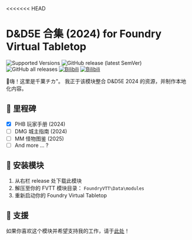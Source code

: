 <<<<<<< HEAD
# D&D5E 合集 (2024) for Foundry Virtual Tabletop

![Supported Versions](https://img.shields.io/badge/FVTT-V12,%20DND4.1+-8b0000?style=flat-square) ![GitHub release (latest SemVer)](https://img.shields.io/github/v/release/chiga777/dnd5e_collection_2024?style=flat-square) ![GitHub all releases](https://img.shields.io/github/downloads/chiga777/dnd5e_collection_2024/total?style=flat-square) [![Bilibili](https://img.shields.io/badge/Bilibili-千菓チカ"-00A1D6?logo=Bilibili&logoColor=white&style=flat-square)](https://space.bilibili.com/37702076) [![Bilibili](https://img.shields.io/badge/支援-千菓チカ"-FF69B4?logo=Bilibili&logoColor=white&style=flat-square)](https://www.bilibili.com/opus/1004555041941487616)

🌟嗨！这里是千菓チカ"。
我正于该模块整合 D&D5E 2024 的资源，并制作本地化内容。

## 🏁 里程碑

- [x] PHB 玩家手册 (2024)
- [ ] DMG 城主指南 (2024)
- [ ] MM 怪物图鉴 (2025)
- [ ] And more … ?

## 🎯 安装模块

1. 从右栏 release 处下载此模块
2. 解压至你的 FVTT 模块目录： `FoundryVTT\Data\modules`
3. 重新启动你的 Foundry Virtual Tabletop

## 🥤 支援

如果你喜欢这个模块并希望支持我的工作，请于[此处](https://www.bilibili.com/opus/1004555041941487616)！
